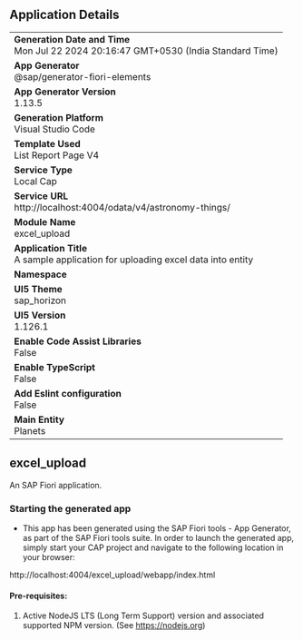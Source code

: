 ## Application Details
|               |
| ------------- |
|**Generation Date and Time**<br>Mon Jul 22 2024 20:16:47 GMT+0530 (India Standard Time)|
|**App Generator**<br>@sap/generator-fiori-elements|
|**App Generator Version**<br>1.13.5|
|**Generation Platform**<br>Visual Studio Code|
|**Template Used**<br>List Report Page V4|
|**Service Type**<br>Local Cap|
|**Service URL**<br>http://localhost:4004/odata/v4/astronomy-things/
|**Module Name**<br>excel_upload|
|**Application Title**<br>A sample application for uploading excel data into entity|
|**Namespace**<br>|
|**UI5 Theme**<br>sap_horizon|
|**UI5 Version**<br>1.126.1|
|**Enable Code Assist Libraries**<br>False|
|**Enable TypeScript**<br>False|
|**Add Eslint configuration**<br>False|
|**Main Entity**<br>Planets|

## excel_upload

An SAP Fiori application.

### Starting the generated app

-   This app has been generated using the SAP Fiori tools - App Generator, as part of the SAP Fiori tools suite.  In order to launch the generated app, simply start your CAP project and navigate to the following location in your browser:

http://localhost:4004/excel_upload/webapp/index.html

#### Pre-requisites:

1. Active NodeJS LTS (Long Term Support) version and associated supported NPM version.  (See https://nodejs.org)



